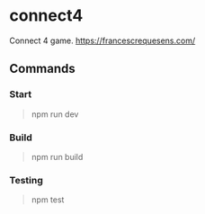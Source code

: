 # connect4

Connect 4 game. https://francescrequesens.com/


## Commands

### Start

> npm run dev

### Build

> npm run build

### Testing

> npm test
